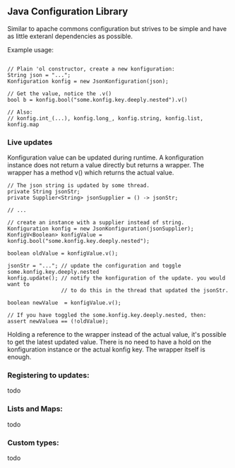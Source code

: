 
## Java Configuration Library

Similar to apache commons configuration but strives to be simple and have as
little exteranl dependencies as possible.

Example usage:

```

// Plain 'ol constructor, create a new konfiguration:
String json = "...";
Konfiguration konfig = new JsonKonfiguration(json);

// Get the value, notice the .v()
bool b = konfig.bool("some.konfig.key.deeply.nested").v()

// Also:
// konfig.int_(...), konfig.long_, konfig.string, konfig.list, konfig.map
```


### Live updates

Konfiguration value can be updated during runtime. A konfiguration instance
does not return a value directly but returns a wrapper. The wrapper has a method
v() which returns the actual value. 

```
// The json string is updated by some thread.
private String jsonStr;
private Supplier<String> jsonSupplier = () -> jsonStr;

// ...

// create an instance with a supplier instead of string.
Konfiguration konfig = new JsonKonfiguration(jsonSupplier);
KonfigV<Boolean> konfigValue = konfig.bool("some.konfig.key.deeply.nested");

boolean oldValue = konfigValue.v();

jsonStr = "..."; // update the configuration and toggle some.konfig.key.deeply.nested
konfig.update(); // notify the konfiguration of the update. you would want to 
                 // to do this in the thread that updated the jsonStr.

boolean newValue  = konfigValue.v();

// If you have toggled the some.konfig.key.deeply.nested, then:
assert newValuea == (!oldValue);

```

Holding a reference to the wrapper instead of the actual value, it's possible 
to get the latest updated value. There is no need to have a hold on the 
konfiguration instance or the actual konfig key. The wrapper itself is enough.

### Registering to updates:

todo


### Lists and Maps:

todo

### Custom types:

todo
